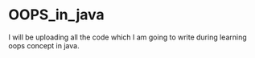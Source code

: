 # OOPS_in_java
I will be uploading all the code which I am going to write during learning oops concept in java.
